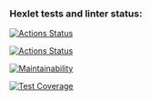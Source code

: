 ### Hexlet tests and linter status:
[![Actions Status](https://github.com/xAleksandrGorbunovx/frontend-project-46/actions/workflows/hexlet-check.yml/badge.svg)](https://github.com/xAleksandrGorbunovx/frontend-project-46/actions)

[![Actions Status](https://github.com/xAleksandrGorbunovx/frontend-project-46/actions/workflows/node-check.yml/badge.svg)](https://github.com/xAleksandrGorbunovx/frontend-project-46/actions)

[![Maintainability](https://api.codeclimate.com/v1/badges/804241963446cf5b0b5c/maintainability)](https://codeclimate.com/github/xAleksandrGorbunovx/frontend-project-46/maintainability)

[![Test Coverage](https://api.codeclimate.com/v1/badges/804241963446cf5b0b5c/test_coverage)](https://codeclimate.com/github/xAleksandrGorbunovx/frontend-project-46/test_coverage)